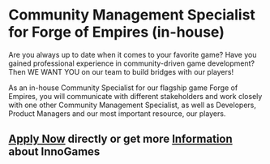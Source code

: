 <h1>Community Management Specialist for Forge of Empires (in-house)</h1>
Are you always up to date when it comes to your favorite game? Have you gained professional experience in community-driven game development? Then WE WANT YOU on our team to build bridges with our players!

As an in-house Community Specialist for our flagship game Forge of Empires, you will communicate with different stakeholders and work closely with one other Community Management Specialist, as well as Developers, Product Managers and our most important resource, our players.


<h2><a href="https://jobs.eu.lever.co/innogames/4c6b0c0e-c270-400f-ba65-fefb04ad8bcd/apply">Apply Now</a> directly or get more <a href="https://jobs.eu.lever.co/innogames/4c6b0c0e-c270-400f-ba65-fefb04ad8bcd">Information</a> about InnoGames</h2>